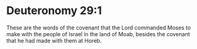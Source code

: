 # Deuteronomy 29:1

These are the words of the covenant that the Lord commanded Moses to make with the people of Israel in the land of Moab, besides the covenant that he had made with them at Horeb.
